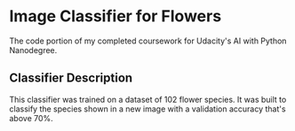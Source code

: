 # Image Classifier for Flowers

The code portion of my completed coursework for Udacity's AI with Python Nanodegree.

## Classifier Description
This classifier was trained on a dataset of 102 flower species. It was built to classify the species shown in a new image with a validation accuracy that's above 70%.


